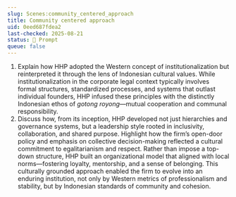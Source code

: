 ```yaml
---
slug: Scenes:community_centered_approach
title: Community centered approach
uid: 0eed687fdea2
last-checked: 2025-08-21
status: 💬 Prompt
queue: false
---
```

1. Explain how HHP adopted the Western concept of institutionalization but reinterpreted it through the lens of Indonesian cultural values. While institutionalization in the corporate legal context typically involves formal structures, standardized processes, and systems that outlast individual founders, HHP infused these principles with the distinctly Indonesian ethos of *gotong royong*—mutual cooperation and communal responsibility.
1. Discuss how, from its inception, HHP developed not just hierarchies and governance systems, but a leadership style rooted in inclusivity, collaboration, and shared purpose. Highlight how the firm’s open-door policy and emphasis on collective decision-making reflected a cultural commitment to egalitarianism and respect. Rather than impose a top-down structure, HHP built an organizational model that aligned with local norms—fostering loyalty, mentorship, and a sense of belonging. This culturally grounded approach enabled the firm to evolve into an enduring institution, not only by Western metrics of professionalism and stability, but by Indonesian standards of community and cohesion.
